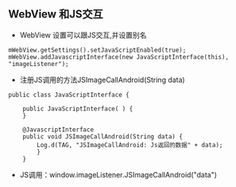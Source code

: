 ## WebView 和JS交互
* WebView 设置可以跟JS交互,并设置别名
```
mWebView.getSettings().setJavaScriptEnabled(true);
mWebView.addJavascriptInterface(new JavaScriptInterface(this), "imageListener");
```

* 注册JS调用的方法JSImageCallAndroid(String data)
```
public class JavaScriptInterface {

    public JavaScriptInterface( ) {
    }

    @JavascriptInterface
    public void JSImageCallAndroid(String data) {
        Log.d(TAG, "JSImageCallAndroid: Js返回的数据" + data);
        }
    }

```
* JS调用：window.imageListener.JSImageCallAndroid("data")
